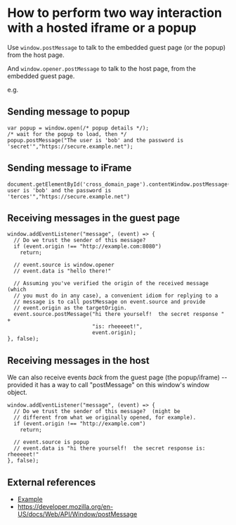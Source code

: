 ﻿# How to perform two way interaction with a hosted iframe or a popup

Use `window.postMessage` to talk to the embedded guest page (or the popup) from the host page.

And `window.opener.postMessage` to talk to the host page, from the embedded guest page.

e.g.

## Sending message to popup

	var popup = window.open(/* popup details */);
	/* wait for the popup to load, then */
	popup.postMessage("The user is 'bob' and the password is 'secret'","https://secure.example.net");

## Sending message to iFrame

	document.getElementById('cross_domain_page').contentWindow.postMessage("The user is 'bob' and the password is 'terces'","https://secure.example.net")

## Receiving messages in the guest page

	window.addEventListener("message", (event) => {
	  // Do we trust the sender of this message?
	  if (event.origin !== "http://example.com:8080")
		return;

	  // event.source is window.opener
	  // event.data is "hello there!"

	  // Assuming you've verified the origin of the received message (which
	  // you must do in any case), a convenient idiom for replying to a
	  // message is to call postMessage on event.source and provide
	  // event.origin as the targetOrigin.
	  event.source.postMessage("hi there yourself!  the secret response " +
							   "is: rheeeeet!",
							   event.origin);
	}, false);

## Receiving messages in the host

We can also receive events *back* from the guest page (the popup/iframe) -- provided it has a way to call "postMessage" on this window's window object.

	window.addEventListener("message", (event) => {
	  // Do we trust the sender of this message?  (might be
	  // different from what we originally opened, for example).
	  if (event.origin !== "http://example.com")
		return;

	  // event.source is popup
	  // event.data is "hi there yourself!  the secret response is: rheeeeet!"
	}, false);

## External references

- [Example](https://developer.mozilla.org/en-US/docs/Web/API/Window/postMessage#example)
- https://developer.mozilla.org/en-US/docs/Web/API/Window/postMessage